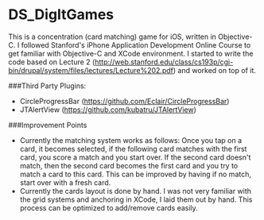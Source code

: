 # DS_DigItGames

This is a concentration (card matching) game for iOS, written in Objective-C. I followed Stanford's iPhone Application Development Online Course to get familiar with Objective-C and XCode environment.
I started to write the code based on Lecture 2 (http://web.stanford.edu/class/cs193p/cgi-bin/drupal/system/files/lectures/Lecture%202.pdf) and worked on top of it. 

###Third Party Plugins:
- CircleProgressBar (https://github.com/Eclair/CircleProgressBar)
- JTAlertView (https://github.com/kubatru/JTAlertView)

###Improvement Points
- Currently the matching system works as follows: 
Once you tap on a card, it becomes selected, if the following card matches with the first card, you score a match and you start over. If the second card doesn't match, then the second card becomes the first card and you try to match a card to this card.
This can be improved by having if no match, start over with a fresh card.
- Currently the cards layout is done by hand. I was not very familiar with the grid systems and anchoring in XCode, I laid them out by hand. This process can be optimized to add/remove cards easily.





